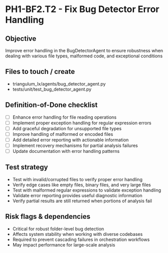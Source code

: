 # PH1-BF2.T2 - Fix Bug Detector Error Handling

## Objective
Improve error handling in the BugDetectorAgent to ensure robustness when dealing with various file types, malformed code, and exceptional conditions

## Files to touch / create
- triangulum_lx/agents/bug_detector_agent.py
- tests/unit/test_bug_detector_agent.py

## Definition-of-Done checklist
- [ ] Enhance error handling for file reading operations
- [ ] Implement proper exception handling for regular expression errors
- [ ] Add graceful degradation for unsupported file types
- [ ] Improve handling of malformed or encoded files
- [ ] Add detailed error reporting with actionable information
- [ ] Implement recovery mechanisms for partial analysis failures
- [ ] Update documentation with error handling patterns

## Test strategy
- Test with invalid/corrupted files to verify proper error handling
- Verify edge cases like empty files, binary files, and very large files
- Test with malformed regular expressions to validate exception handling
- Validate error reporting provides useful diagnostic information
- Verify partial results are still returned when portions of analysis fail

## Risk flags & dependencies
- Critical for robust folder-level bug detection
- Affects system stability when working with diverse codebases
- Required to prevent cascading failures in orchestration workflows
- May impact performance for large-scale analysis
